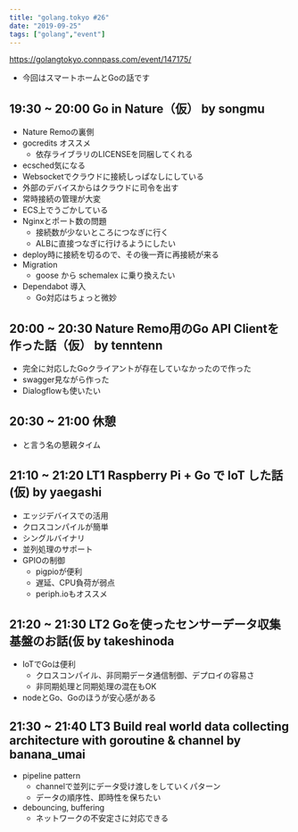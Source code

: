 ```yaml
---
title: "golang.tokyo #26"
date: "2019-09-25"
tags: ["golang","event"]
---
```


https://golangtokyo.connpass.com/event/147175/

* 今回はスマートホームとGoの話です

## 19:30 ~ 20:00	Go in Nature（仮） by songmu
* Nature Remoの裏側
* gocredits オススメ
  - 依存ライブラリのLICENSEを同梱してくれる
* ecsched気になる
* Websocketでクラウドに接続しっぱなしにしている
* 外部のデバイスからはクラウドに司令を出す
* 常時接続の管理が大変
* ECS上でうごかしている
* Nginxとポート数の問題
  - 接続数が少ないところにつなぎに行く
  - ALBに直接つなぎに行けるようにしたい
* deploy時に接続を切るので、その後一斉に再接続が来る
* Migration
  - goose から schemalex に乗り換えたい
* Dependabot 導入
  - Go対応はちょっと微妙

## 20:00 ~ 20:30	Nature Remo用のGo API Clientを作った話（仮） by tenntenn
* 完全に対応したGoクライアントが存在していなかったので作った
* swagger見ながら作った
* Dialogflowも使いたい

## 20:30 ~ 21:00	休憩
* と言う名の懇親タイム

## 21:10 ~ 21:20	LT1 Raspberry Pi + Go で IoT した話 (仮) by yaegashi
* エッジデバイスでの活用
* クロスコンパイルが簡単
* シングルバイナリ
* 並列処理のサポート
* GPIOの制御
  - pigpioが便利
  - 遅延、CPU負荷が弱点
  - periph.ioもオススメ

## 21:20 ~ 21:30	LT2 Goを使ったセンサーデータ収集基盤のお話(仮 by takeshinoda
* IoTでGoは便利
  - クロスコンパイル、非同期データ通信制御、デプロイの容易さ
  - 非同期処理と同期処理の混在もOK
* nodeとGo、Goのほうが安心感がある

## 21:30 ~ 21:40	LT3 Build real world data collecting architecture with goroutine & channel by banana_umai
* pipeline pattern
  - channelで並列にデータ受け渡しをしていくパターン
  - データの順序性、即時性を保ちたい
* debouncing, buffering
  - ネットワークの不安定さに対応できる
